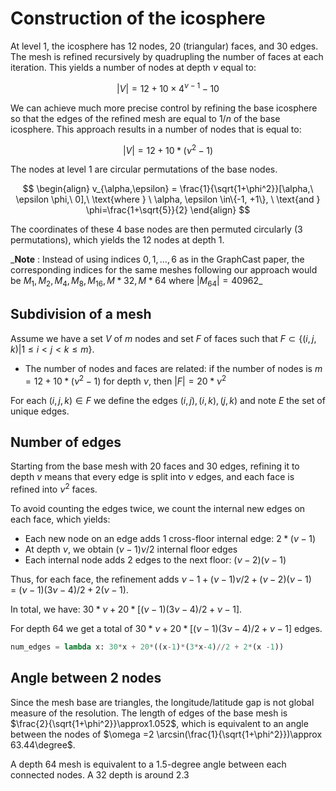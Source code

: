 # Construction of the icosphere

At level 1, the icosphere has 12 nodes, 20 (triangular) faces, and 30 edges.
The mesh is refined recursively by quadrupling the number of faces at each
iteration. This yields a number of nodes at depth $\nu$ equal to:

$$
|V| = 12 + 10\times4^{\nu-1} - 10
$$

We can achieve much more precise control by refining the base icosphere so that
the edges of the refined mesh are equal to $1/n$ of the base icosphere. This
approach results in a number of nodes that is equal to:

$$
|V| = 12 + 10*(\nu^2-1)
$$

The nodes at level 1 are circular permutations of the base nodes.

$$
\begin{align}
v_{\alpha,\epsilon} = \frac{1}{\sqrt{1+\phi^2}}[\alpha,\ \epsilon \phi,\ 0],\ \text{where } \ \alpha, \epsilon \in\{-1, +1\},
\ \text{and } \phi=\frac{1+\sqrt{5}}{2}
\end{align}
$$

The coordinates of these 4 base nodes are then permuted circularly (3
permutations), which yields the 12 nodes at depth 1.

_**Note** : Instead of using indices $0,1,...,6$ as in the GraphCast paper, the
corresponding indices for the same meshes following our approach would be $M_1,
M_2, M_4, M_8, M_{16}, M*{32}, M*{64}$ where $|M_{64}| = 40962$\_

## Subdivision of a mesh

Assume we have a set $V$ of $m$ nodes and set $F$ of faces such that
$F \subset \{(i,j,k)| 1\leq i< j< k \leq m\}$.

- The number of nodes and faces are related: if the number of nodes is
  $m= 12 + 10*(\nu^2-1)$ for depth $\nu$, then $|F|=20 * \nu^2$

For each $(i,j,k)\in F$ we define the edges $(i,j), (i,k), (j,k)$ and note $E$
the set of unique edges.

## Number of edges

Starting from the base mesh with 20 faces and 30 edges, refining it to depth
$\nu$ means that every edge is split into $\nu$ edges, and each face is refined
into $\nu^2$ faces.

To avoid counting the edges twice, we count the internal new edges on each face,
which yields:

- Each new node on an edge adds 1 cross-floor internal edge: $2*(\nu-1)$
- At depth $\nu$, we obtain $(\nu-1)\nu/2$ internal floor edges
- Each internal node adds 2 edges to the next floor: $(\nu-2)(\nu-1)$

Thus, for each face, the refinement adds
$\nu-1 + (\nu-1)\nu/2 + (\nu-2)(\nu-1)$  
= $(\nu-1)(3\nu-4)/2 + 2(\nu-1)$.

In total, we have: $30 * \nu + 20 * [(\nu-1)(3\nu-4)/2 + \nu-1]$.

For depth 64 we get a total of $30 * \nu + 20 * [(\nu-1)(3\nu-4)/2 + \nu-1]$
edges.

```python
num_edges = lambda x: 30*x + 20*((x-1)*(3*x-4)//2 + 2*(x -1))
```

## Angle between 2 nodes

Since the mesh base are triangles, the longitude/latitude gap is not global
measure of the resolution. The length of edges of the base mesh is
$\frac{2}{\sqrt{1+\phi^2}}\approx1.052$, which is equivalent to an angle between
the nodes of
$\omega =2 \arcsin(\frac{1}{\sqrt{1+\phi^2}})\approx 63.44\degree$.

A depth 64 mesh is equivalent to a 1.5-degree angle between each connected
nodes. A 32 depth is around 2.3
